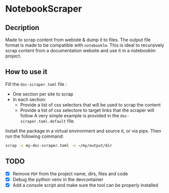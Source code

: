 # NotebookScraper

## Decription

Made to scrap content from webiste & dump it to files.
The output file format is made to be compatible with `notebooklm`.
This is ideal to recursively scrap content from a documentation website
and use it in a notebooklm project.

## How to use it

Fill the `doc-scraper.toml` file :

- One section per site to scrap
- In each section:
  - Provide a list of css selectors that will be used to scrap the content
  - Provide a list of css selectore to target links that the scraper will follow
A very simple example is provided in the `doc-scraper.toml.default` file.

Install the package in a virtual environment and source it, or via pipx.
Then run the following command:

```bash
scrap -c my-doc-scraper.toml -o ~/my/output/dir
```

## TODO

- [x] Remove `PDF` from the project name, dirs, files and code
- [x] Debug the python venv in the devcontainer
- [x] Add a console script and make sure the tool can be properly installed
